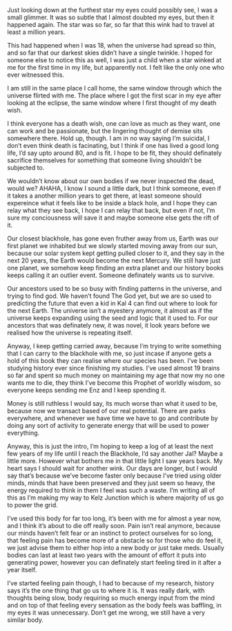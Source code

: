 Just looking down at the furthest star my eyes could possibly see, I was a small glimmer. It was so subtle that I almost doubted my eyes, but then it happened again. 
The star was so far, so far that this wink had to travel at least a million years. 

This had happened when I was 18, when the universe had spread so thin, and so far that our darkest skies didn’t have a single twinkle. I hoped for someone else to notice this as well, I was just a child when a star winked at me for the first time in my life, but apparently not. I felt like the only one who ever witnessed this. 

I am still in the same place I call home, the same window through which the universe flirted with me. The place where I got the first scar in my eye after looking at the eclipse, the same window where I first thought of my death wish. 

I think everyone has a death wish, one can love as much as they want, one can work and be passionate, but the lingering thought of demise sits somewhere there. 
Hold up, though. I am in no way saying I’m suicidal, I don’t even think death is facinating, but I think if one has lived a good long life, I’d say upto around 80, and is fit. I hope to be fit, they should definately sacrifice themselves for something that someone living shouldn’t be subjected to. 

We wouldn’t know about our own bodies if we never inspected the dead, would we? AHAHA, I know I sound a little dark, but I think someone, even if it takes a another million years to get there, at least someone should expereince what it feels like to be inside a black hole, and I hope they can relay what they see back, I hope I can relay that back, but even if not, I’m sure my conciousness will save it and maybe someone else gets the rift of it. 

Our closest blackhole, has gone even fruther away from us, Earth was our first planet we inhabited but we slowly started moving away from our sun, because our solar system kept getting pulled closer to it, and they say in the next 20 years, the Earth would become the next Mercury. 
We still have just one planet, we somehow keep finding an extra planet and our history books keeps calling it an outlier event. Someone definately wants us to survive.

Our ancestors used to be so busy with finding patterns in the universe, and trying to find god. We haven’t found The God yet, but we are so used to predicting the future that even a kid in Kal 4 can find out where to look for the next Earth. The universe isn’t a myestery anymore, it almost as if the universe keeps expanding using the seed and logic that it used to. For our ancestors that was definately new, it was novel, it look years before we realised how the universe is repeating itself.

Anyway, I keep getting carried away, because I’m trying to write something that I can carry to the blackhole with me, so just incase if anyone gets a hold of this book they can realise where our species has been. I’ve been studying history ever since finishing my studies. I’ve used almost 19 brains so far and spent so much money on maintaining my age that now my no one wants me to die, they think I’ve become this Prophet of worldly wisdom, so everyone keeps sending me Enz and I keep spending it.

Money is still ruthless I would say, its much worse than what it used to be, because now we transact based of our real potential. 
There are parks everywhere, and whenever we have time we have to go and contribute by doing any sort of activity to generate energy that will be used to power everything. 

Anyway, this is just the intro, I’m hoping to keep a log of at least the next few years of my life until I reach the Blackhole, I’d say another Jal? Maybe a little more. However what bothers me in that little light I saw years back. My heart says I should wait for another wink. 
Our days are longer, but I would say that’s because we’ve become faster only because I’ve tried using older minds, minds that have been preserved and they just seem so heavy, the energy required to think in them I feel was such a waste. 
I’m writing all of this as I’m making my way to Kelz Junction which is where majority of us go to power the grid. 

I’ve used this body for far too long, it’s been with me for almost a year now, and I think it’s about to die off really soon. Pain isn’t real anymore, because our minds haven’t felt fear or an instinct to protect ourselves for so long, that feeling pain has become more of a obstacle so for those who do feel it, we just advise them to either hop into a new body or just take meds. 
Usually bodies can last at least two years with the amount of effort it puts into generating power, however you can definately start feeling tired in it after a year itself. 

I’ve started feeling pain though, I had to because of my research, history says it’s the one thing that go us to where it is. It was really dark, with thoughts being slow, body requiring so much energy input from the mind and on top of that feeling every sensation as the body feels was baffling, in my eyes it was unnecessary. Don’t get me wrong, we still have a very similar body. 

